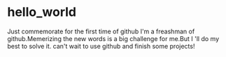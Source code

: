 # hello_world
Just commemorate for the first time of github
I'm a freashman of github.Memerizing the new words is a big challenge for me.But I 'll do my best to solve it.
can't wait to use github and finish some projects!
